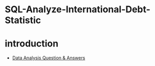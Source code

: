 # SQL-Analyze-International-Debt-Statistic
# introduction
* [Data Analysis Question & Answers](https://github.com/jaishri16/SQL-Analyze-International-Debt-Statistic/blob/ddb708a311100ffc584666c127fd69d12eb5a626/Data%20Analysis%20Question%20%26%20Answers.md)
